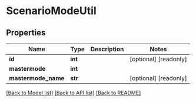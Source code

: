 # ScenarioModeUtil

## Properties
Name | Type | Description | Notes
------------ | ------------- | ------------- | -------------
**id** | **int** |  | [optional] [readonly] 
**mastermode** | **int** |  | 
**mastermode_name** | **str** |  | [optional] [readonly] 

[[Back to Model list]](../README.md#documentation-for-models) [[Back to API list]](../README.md#documentation-for-api-endpoints) [[Back to README]](../README.md)


